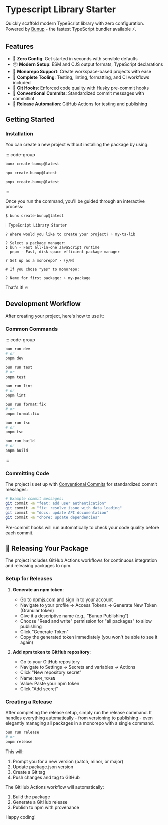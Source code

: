 # Typescript Library Starter

Quickly scaffold modern TypeScript library with zero configuration. Powered by [Bunup](https://bunup.arshadyaseen.com/) - the fastest TypeScript bundler available ⚡️.

## Features

- 🚀 **Zero Config**: Get started in seconds with sensible defaults
- 📦 **Modern Setup**: ESM and CJS output formats, TypeScript declarations
- 🧩 **Monorepo Support**: Create workspace-based projects with ease
- 🔧 **Complete Tooling**: Testing, linting, formatting, and CI workflows included
- 🚦 **Git Hooks**: Enforced code quality with Husky pre-commit hooks
- 📝 **Conventional Commits**: Standardized commit messages with commitlint
- 🚢 **Release Automation**: GitHub Actions for testing and publishing

## Getting Started

### Installation

You can create a new project without installing the package by using:

::: code-group

```sh [bun]
bunx create-bunup@latest
```

```sh [npm]
npx create-bunup@latest
```

```sh [pnpm]
pnpx create-bunup@latest
```

:::

Once you run the command, you'll be guided through an interactive process:

```plaintext
$ bunx create-bunup@latest

ℹ TypeScript Library Starter

? Where would you like to create your project? › my-ts-lib

? Select a package manager:
❯ bun - Fast all-in-one JavaScript runtime
  pnpm - Fast, disk space efficient package manager

? Set up as a monorepo? › (y/N)

# If you chose "yes" to monorepo:

? Name for first package: › my-package
```

That's it! 🔥

## Development Workflow

After creating your project, here's how to use it:

### Common Commands

::: code-group

```sh [Dev]
bun run dev
# or
pnpm dev
```

```sh [Test]
bun run test
# or
pnpm test
```

```sh [Lint]
bun run lint
# or
pnpm lint
```

```sh [Format]
bun run format:fix
# or
pnpm format:fix
```

```sh [Type Check]
bun run tsc
# or
pnpm tsc
```

```sh [Build]
bun run build
# or
pnpm build
```

:::

### Committing Code

The project is set up with [Conventional Commits](https://www.conventionalcommits.org/) for standardized commit messages:

```sh
# Example commit messages:
git commit -m "feat: add user authentication"
git commit -m "fix: resolve issue with data loading"
git commit -m "docs: update API documentation"
git commit -m "chore: update dependencies"
```

Pre-commit hooks will run automatically to check your code quality before each commit.

## 🚀 Releasing Your Package

The project includes GitHub Actions workflows for continuous integration and releasing packages to npm.

### Setup for Releases

1. **Generate an npm token**:

      - Go to [npmjs.com](https://www.npmjs.com/) and sign in to your account
      - Navigate to your profile → Access Tokens → Generate New Token (Granular token)
      - Give it a descriptive name (e.g., "Bunup Publishing")
      - Choose "Read and write" permission for "all packages" to allow publishing
      - Click "Generate Token"
      - Copy the generated token immediately (you won't be able to see it again)

2. **Add npm token to GitHub repository**:
      - Go to your GitHub repository
      - Navigate to Settings → Secrets and variables → Actions
      - Click "New repository secret"
      - Name: `NPM_TOKEN`
      - Value: Paste your npm token
      - Click "Add secret"

### Creating a Release

After completing the release setup, simply run the release command. It handles everything automatically - from versioning to publishing - even elegantly managing all packages in a monorepo with a single command.

```sh
bun run release
# or
pnpm release
```

This will:

1. Prompt you for a new version (patch, minor, or major)
2. Update package.json version
3. Create a Git tag
4. Push changes and tag to GitHub

The GitHub Actions workflow will automatically:

1. Build the package
2. Generate a GitHub release
3. Publish to npm with provenance

Happy coding!
